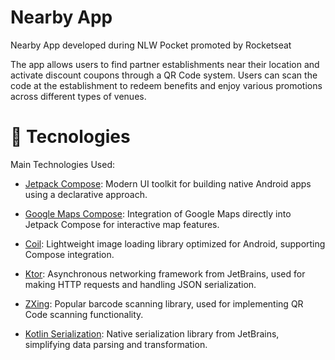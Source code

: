 # Nearby App 

Nearby App developed during NLW Pocket promoted by Rocketseat

The app allows users to find partner establishments near their location and activate discount coupons through a QR Code system. Users can scan the code at the establishment to redeem benefits and enjoy various promotions across different types of venues.

# :rocket: Tecnologies
Main Technologies Used:

- [Jetpack Compose](https://developer.android.com/compose): Modern UI toolkit for building native Android apps using a declarative approach.

- [Google Maps Compose](https://developers.google.com/maps/documentation/android-sdk/maps-compose?hl=pt-br): Integration of Google Maps directly into Jetpack Compose for interactive map features.

- [Coil](https://coil-kt.github.io/coil/compose/): Lightweight image loading library optimized for Android, supporting Compose integration.

- [Ktor](https://ktor.io/): Asynchronous networking framework from JetBrains, used for making HTTP requests and handling JSON serialization.

- [ZXing](https://github.com/zxing/zxing): Popular barcode scanning library, used for implementing QR Code scanning functionality.

- [Kotlin Serialization](https://kotlinlang.org/docs/serialization.html): Native serialization library from JetBrains, simplifying data parsing and transformation.
